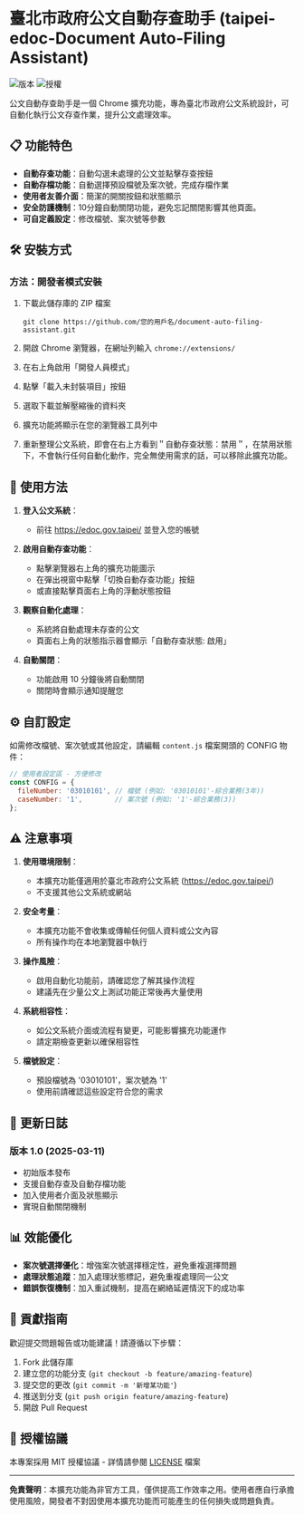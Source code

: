 # 臺北市政府公文自動存查助手 (taipei-edoc-Document Auto-Filing Assistant)

![版本](https://img.shields.io/badge/版本-1.0-blue)
![授權](https://img.shields.io/badge/授權-MIT-green)

公文自動存查助手是一個 Chrome 擴充功能，專為臺北市政府公文系統設計，可自動化執行公文存查作業，提升公文處理效率。

## 📋 功能特色

- **自動存查功能**：自動勾選未處理的公文並點擊存查按鈕
- **自動存檔功能**：自動選擇預設檔號及案次號，完成存檔作業
- **使用者友善介面**：簡潔的開關按鈕和狀態顯示
- **安全防護機制**：10分鐘自動關閉功能，避免忘記關閉影響其他頁面。
- **可自定義設定**：修改檔號、案次號等參數

## 🛠️ 安裝方式

### 方法：開發者模式安裝

1. 下載此儲存庫的 ZIP 檔案
   ```
   git clone https://github.com/您的用戶名/document-auto-filing-assistant.git
   ```

2. 開啟 Chrome 瀏覽器，在網址列輸入 `chrome://extensions/`

3. 在右上角啟用「開發人員模式」

4. 點擊「載入未封裝項目」按鈕

5. 選取下載並解壓縮後的資料夾

6. 擴充功能將顯示在您的瀏覽器工具列中

7. 重新整理公文系統，即會在右上方看到＂自動存查狀態：禁用＂，在禁用狀態下，不會執行任何自動化動作，完全無使用需求的話，可以移除此擴充功能。

## 📝 使用方法

1. **登入公文系統**：
   - 前往 https://edoc.gov.taipei/ 並登入您的帳號

2. **啟用自動存查功能**：
   - 點擊瀏覽器右上角的擴充功能圖示
   - 在彈出視窗中點擊「切換自動存查功能」按鈕
   - 或直接點擊頁面右上角的浮動狀態按鈕

3. **觀察自動化處理**：
   - 系統將自動處理未存查的公文
   - 頁面右上角的狀態指示器會顯示「自動存查狀態: 啟用」

4. **自動關閉**：
   - 功能啟用 10 分鐘後將自動關閉
   - 關閉時會顯示通知提醒您

## ⚙️ 自訂設定

如需修改檔號、案次號或其他設定，請編輯 `content.js` 檔案開頭的 CONFIG 物件：

```javascript
// 使用者設定區 - 方便修改
const CONFIG = {
  fileNumber: '03010101', // 檔號 (例如: '03010101'-綜合業務(3年))
  caseNumber: '1',        // 案次號 (例如: '1'-綜合業務(3))
};
```

## ⚠️ 注意事項

1. **使用環境限制**：
   - 本擴充功能僅適用於臺北市政府公文系統 (https://edoc.gov.taipei/)
   - 不支援其他公文系統或網站

2. **安全考量**：
   - 本擴充功能不會收集或傳輸任何個人資料或公文內容
   - 所有操作均在本地瀏覽器中執行

3. **操作風險**：
   - 啟用自動化功能前，請確認您了解其操作流程
   - 建議先在少量公文上測試功能正常後再大量使用

4. **系統相容性**：
   - 如公文系統介面或流程有變更，可能影響擴充功能運作
   - 請定期檢查更新以確保相容性

5. **檔號設定**：
   - 預設檔號為 '03010101'，案次號為 '1'
   - 使用前請確認這些設定符合您的需求

## 🔄 更新日誌

### 版本 1.0 (2025-03-11)
- 初始版本發布
- 支援自動存查及自動存檔功能
- 加入使用者介面及狀態顯示
- 實現自動關閉機制

## 📊 效能優化

- **案次號選擇優化**：增強案次號選擇穩定性，避免重複選擇問題
- **處理狀態追蹤**：加入處理狀態標記，避免重複處理同一公文
- **錯誤恢復機制**：加入重試機制，提高在網絡延遲情況下的成功率

## 🤝 貢獻指南

歡迎提交問題報告或功能建議！請遵循以下步驟：

1. Fork 此儲存庫
2. 建立您的功能分支 (`git checkout -b feature/amazing-feature`)
3. 提交您的更改 (`git commit -m '新增某功能'`)
4. 推送到分支 (`git push origin feature/amazing-feature`)
5. 開啟 Pull Request

## 📄 授權協議

本專案採用 MIT 授權協議 - 詳情請參閱 [LICENSE](LICENSE) 檔案


---

**免責聲明**：本擴充功能為非官方工具，僅供提高工作效率之用。使用者應自行承擔使用風險，開發者不對因使用本擴充功能而可能產生的任何損失或問題負責。
